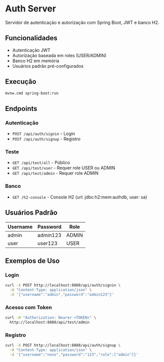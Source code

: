 # Auth Server

Servidor de autenticação e autorização com Spring Boot, JWT e banco H2.

## Funcionalidades

- Autenticação JWT
- Autorização baseada em roles (USER/ADMIN)
- Banco H2 em memória
- Usuários padrão pré-configurados

## Execução

```bash
mvnw.cmd spring-boot:run
```

## Endpoints

### Autenticação
- `POST /api/auth/signin` - Login
- `POST /api/auth/signup` - Registro

### Teste
- `GET /api/test/all` - Público
- `GET /api/test/user` - Requer role USER ou ADMIN
- `GET /api/test/admin` - Requer role ADMIN

### Banco
- `GET /h2-console` - Console H2 (url: jdbc:h2:mem:authdb, user: sa)

## Usuários Padrão

| Username | Password | Role |
|----------|----------|------|
| admin    | admin123 | ADMIN |
| user     | user123  | USER |

## Exemplos de Uso

### Login
```bash
curl -X POST http://localhost:8080/api/auth/signin \
  -H "Content-Type: application/json" \
  -d '{"username":"admin","password":"admin123"}'
```

### Acesso com Token
```bash
curl -H "Authorization: Bearer <TOKEN>" \
  http://localhost:8080/api/test/admin
```

### Registro
```bash
curl -X POST http://localhost:8080/api/auth/signup \
  -H "Content-Type: application/json" \
  -d '{"username":"novo","password":"123","role":["admin"]}'
```